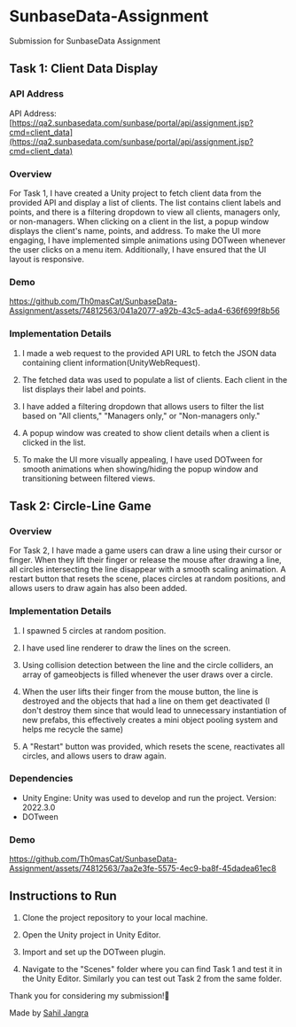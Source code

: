 # SunbaseData-Assignment
Submission for SunbaseData Assignment

## Task 1: Client Data Display

### API Address
API Address: [https://qa2.sunbasedata.com/sunbase/portal/api/assignment.jsp?cmd=client_data](https://qa2.sunbasedata.com/sunbase/portal/api/assignment.jsp?cmd=client_data)

### Overview
For Task 1, I have created a Unity project to fetch client data from the provided API and display a list of clients. 
The list contains client labels and points, and there is a filtering dropdown to view all clients, managers only, or non-managers. 
When clicking on a client in the list, a popup window displays the client's name, points, and address. 
To make the UI more engaging, I have implemented simple animations using DOTween whenever the user clicks on a menu item.
Additionally, I have ensured that the UI layout is responsive.

### Demo
https://github.com/Th0masCat/SunbaseData-Assignment/assets/74812563/041a2077-a92b-43c5-ada4-636f699f8b56


### Implementation Details
1. I made a web request to the provided API URL to fetch the JSON data containing client information(UnityWebRequest).

2. The fetched data was used to populate a list of clients. Each client in the list displays their label and points.

3. I have added a filtering dropdown that allows users to filter the list based on "All clients," "Managers only," or "Non-managers only."

4. A popup window was created to show client details when a client is clicked in the list.

5. To make the UI more visually appealing, I have used DOTween for smooth animations when showing/hiding the popup window and transitioning between filtered views.



## Task 2: Circle-Line Game

### Overview
For Task 2, I have made a game users can draw a line using their cursor or finger.
When they lift their finger or release the mouse after drawing a line, all circles intersecting the line disappear with a smooth scaling animation. 
A restart button that resets the scene, places circles at random positions, and allows users to draw again has also been added.

### Implementation Details
1. I spawned 5 circles at random position.

2. I have used line renderer to draw the lines on the screen.

3. Using collision detection between the line and the circle colliders, an array of gameobjects is filled whenever the user draws over a circle.

4. When the user lifts their finger from the mouse button, the line is destroyed and the objects that had a line on them get deactivated
(I don't destroy them since that would lead to unnecessary instantiation of new prefabs, this effectively creates a mini object pooling system and helps me recycle the same)  

6. A "Restart" button was provided, which resets the scene, reactivates all circles, and allows users to draw again.

### Dependencies
- Unity Engine: Unity was used to develop and run the project. Version: 2022.3.0
- DOTween

### Demo
https://github.com/Th0masCat/SunbaseData-Assignment/assets/74812563/7aa2e3fe-5575-4ec9-ba8f-45dadea61ec8



## Instructions to Run
1. Clone the project repository to your local machine.

2. Open the Unity project in Unity Editor.

3. Import and set up the DOTween plugin.

4. Navigate to the "Scenes" folder where you can find Task 1 and test it in the Unity Editor. Similarly you can test out Task 2 from the same folder.

Thank you for considering my submission!💖

Made by [Sahil Jangra](https://github.com/Th0masCat)
